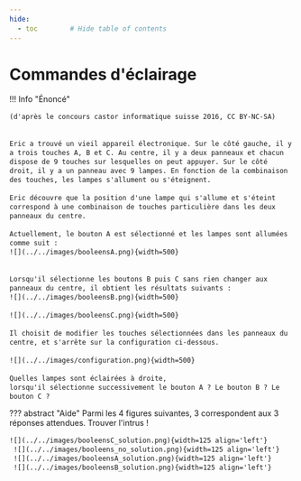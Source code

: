 ```yaml
---
hide:
  - toc        # Hide table of contents
---
```


# Commandes d'éclairage

!!! Info "Énoncé"

    (d'après le concours castor informatique suisse 2016, CC BY-NC-SA)


    Eric a trouvé un vieil appareil électronique. Sur le côté gauche, il y a trois touches A, B et C. Au centre, il y a deux panneaux et chacun dispose de 9 touches sur lesquelles on peut appuyer. Sur le côté droit, il y a un panneau avec 9 lampes. En fonction de la combinaison des touches, les lampes s'allument ou s'éteignent.

    Eric découvre que la position d'une lampe qui s'allume et s'éteint correspond à une combinaison de touches particulière dans les deux panneaux du centre.

    Actuellement, le bouton A est sélectionné et les lampes sont allumées comme suit :
    ![](../../images/booleensA.png){width=500}


    Lorsqu'il sélectionne les boutons B puis C sans rien changer aux panneaux du centre, il obtient les résultats suivants :  
    ![](../../images/booleensB.png){width=500}

    ![](../../images/booleensC.png){width=500}

    Il choisit de modifier les touches sélectionnées dans les panneaux du centre, et s'arrête sur la configuration ci-dessous.

    ![](../../images/configuration.png){width=500}

    Quelles lampes sont éclairées à droite,
    lorsqu'il sélectionne successivement le bouton A ? Le bouton B ? Le bouton C ?

??? abstract "Aide"
    Parmi les 4 figures suivantes, 3 correspondent aux 3 réponses attendues. Trouver l'intrus !

    ![](../../images/booleensC_solution.png){width=125 align='left'}
     ![](../../images/booleens_no_solution.png){width=125 align='left'}
     ![](../../images/booleensA_solution.png){width=125 align='left'}
     ![](../../images/booleensB_solution.png){width=125 align='left'}
